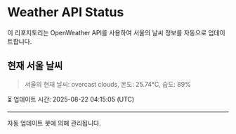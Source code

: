 
# Weather API Status

이 리포지토리는 OpenWeather API를 사용하여 서울의 날씨 정보를 자동으로 업데이트합니다.

## 현재 서울 날씨
> 서울의 현재 날씨: overcast clouds, 온도: 25.74°C, 습도: 89%

⏳ 업데이트 시간: 2025-08-22 04:15:05 (UTC)

---
자동 업데이트 봇에 의해 관리됩니다.
